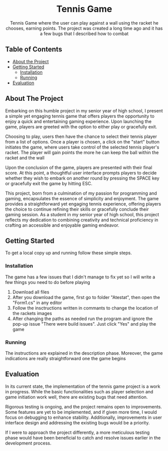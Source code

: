 <br />
<p align="center">
  <h1 align="center">Tennis Game</h1>

  <p align="center">
    Tennis Game where the user can play against a wall using the racket he chooses, earning points. The project was created a long time ago and it has a few bugs that I described how to combat
  </p>
</p>

## Table of Contents

* [About the Project](#about-the-project)
* [Getting Started](#getting-started)
  * [Installation](#installation)
  * [Running](#running)
* [Evaluation](#evaluation)

## About The Project

Embarking on this humble project in my senior year of high school, I present a simple yet engaging tennis game that offers players the opportunity to enjoy a quick and entertaining gaming experience. Upon launching the game, players are greeted with the option to either play or gracefully exit.

Choosing to play, users then have the chance to select their tennis player from a list of options. Once a player is chosen, a click on the "start" button initiates the game, where users take control of the selected tennis player's racket. The player will gain points the more he can keep the ball within the racket and the wall      

Upon the conclusion of the game, players are presented with their final score. At this point, a thoughtful user interface prompts players to decide whether they wish to embark on another round by pressing the SPACE key or gracefully exit the game by hitting ESC.

This project, born from a culmination of my passion for programming and gaming, encapsulates the essence of simplicity and enjoyment. The game provides a straightforward yet engaging tennis experience, offering players the choice to continue refining their skills or gracefully conclude their gaming session. As a student in my senior year of high school, this project reflects my dedication to combining creativity and technical proficiency in crafting an accessible and enjoyable gaming endeavor.

## Getting Started

To get a local copy up and running follow these simple steps.

### Installation

The game has a few issues that I didn't manage to fix yet so I will write a few things you need to do before playing      
1. Download all files     
2. After you download the game, first go to folder "Atestat", then open the "Form1.cs" in any editor
3. Follow the insctructions written in commants to change the location of the rackets images
4. After changing the paths as needed run the program and ignore the pop-up issue "There were build issues". Just click "Yes" and play the game

### Running

The instructions are explained in the description phase. Moreover, the game indications are really straightforward one the game begins

## Evaluation


In its current state, the implementation of the tennis game project is a work in progress. While the basic functionalities such as player selection and game initiation work well, there are existing bugs that need attention.     

Rigorous testing is ongoing, and the project remains open to improvements. Some features are yet to be implemented, and if given more time, I would focus on debugging to enhance stability. Additionally, improvements in user interface design and addressing the existing bugs would be a priority.    

If I were to approach the project differently, a more meticulous testing phase would have been beneficial to catch and resolve issues earlier in the development process.    


<!-- Below you can find some sections that you would normally put in a README, but we decided to leave out (either because it is not very relevant, or because it is covered by one of the added sections) -->

<!-- ## Usage -->
<!-- Use this space to show useful examples of how a project can be used. Additional screenshots, code examples and demos work well in this space. You may also link to more resources. -->

<!-- ## Roadmap -->
<!-- Use this space to show your plans for future additions -->

<!-- ## Contributing -->
<!-- You can use this section to indicate how people can contribute to the project -->

<!-- ## License -->
<!-- You can add here whether the project is distributed under any license -->


<!-- ## Contact -->
<!-- If you want to provide some contact details, this is the place to do it -->

<!-- ## Acknowledgements  -->
